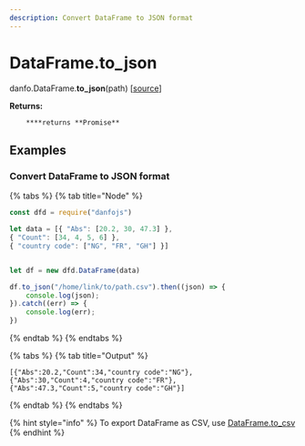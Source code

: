```yaml
---
description: Convert DataFrame to JSON format
---
```


# DataFrame.to\_json

danfo.DataFrame.**to\_json**\(path\) \[[source](https://github.com/opensource9ja/danfojs/blob/cf5c7ae3a009458e61eedd18d9c9b5b6b10d5276/danfojs/src/core/frame.js#L125)\]

**Returns:**

        ****returns **Promise**

## **Examples**

### Convert DataFrame to JSON format

{% tabs %}
{% tab title="Node" %}
```javascript
const dfd = require("danfojs")

let data = [{ "Abs": [20.2, 30, 47.3] },
{ "Count": [34, 4, 5, 6] },
{ "country code": ["NG", "FR", "GH"] }]


let df = new dfd.DataFrame(data)

df.to_json("/home/link/to/path.csv").then((json) => {
    console.log(json);
}).catch((err) => {
    console.log(err);
})
```
{% endtab %}
{% endtabs %}

{% tabs %}
{% tab title="Output" %}
```text
[{"Abs":20.2,"Count":34,"country code":"NG"},
{"Abs":30,"Count":4,"country code":"FR"},
{"Abs":47.3,"Count":5,"country code":"GH"}]
```
{% endtab %}
{% endtabs %}

{% hint style="info" %}
To export DataFrame as CSV, use [DataFrame.to\_csv](dataframe.to_json.md)
{% endhint %}

